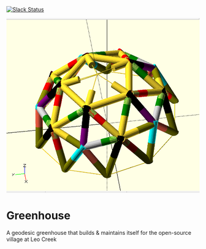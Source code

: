 [![Slack Status](http://accret.io/badge.svg)](http://accret.io)

![Loader](screenshots/screen_shot_2016-11-29_at_8.28.11_pm2.png)

# Greenhouse

A geodesic greenhouse that builds & maintains itself for the open-source
village at Leo Creek
